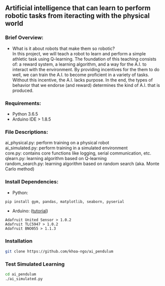 ## Artificial intelligence that can learn to perform robotic tasks from iteracting with the physical world

### Brief Overview:   
* What is it about robots that make them so robotic?   
In this project, we will teach a robot to learn and perform a simple athletic task using Q-learning. The foundation of this teaching consists of: a reward system, a learning algorithm, and a way for the A.I. to interact with the environment. By providing incentives for the them to do well, we can train the A.I. to become proficient in a variety of tasks. Without this incentive, the A.I. lacks purpose. In the end, the types of behavior that we endorse (and reward) determines the kind of A.I. that is produced.

### Requirements:
* Python 3.6.5
* Arduino IDE > 1.8.5

### File Descriptions:
ai_physical.py: perform training on a physical robot  
ai_simulated.py: perform training in a simulated environment  
core.py: contains core functions like logging, serial communication, etc.  
qlearn.py: learning algorithm based on Q-learning   
random_search.py: learning algorithm based on random search (aka. Monte Carlo method)   

### Install Dependencies:
* Python:
```bash
pip install gym, pandas, matplotlib, seaborn, pyserial
```   
* Arduino: ([tutorial](https://www.arduino.cc/en/guide/libraries))
```
Adafruit United Sensor > 1.0.2
Adafruit TLC5947 > 1.0.2
Adafruit BNO055 > 1.1.3
```

### Installation
```bash
git clone https://github.com/khoa-ngo/ai_pendulum
```

### Test Simulated Learning
```bash
cd ai_pendulum
./ai_simulated.py
```
